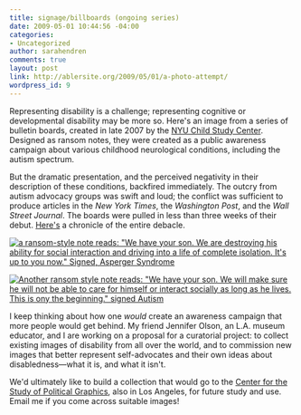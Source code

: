 ```yaml
---
title: signage/billboards (ongoing series)
date: 2009-05-01 10:44:56 -04:00
categories:
- Uncategorized
author: sarahendren
comments: true
layout: post
link: http://ablersite.org/2009/05/01/a-photo-attempt/
wordpress_id: 9
---
```


Representing disability is a challenge; representing cognitive or developmental disability may be more so. Here's an image from a series of bulletin boards, created in late 2007 by the [NYU Child Study Center](http://www.aboutourkids.org/). Designed as ransom notes, they were created as a public awareness campaign about various childhood neurological conditions, including the autism spectrum.

But the dramatic presentation, and the perceived negativity in their description of these conditions, backfired immediately. The outcry from autism advocacy groups was swift and loud; the conflict was sufficient to produce articles in the _New York Times_, the _Washington Post_, and the _Wall Street Journal_. The boards were pulled in less than three weeks of their debut. [Here's](http://nymag.com/news/features/47225/) a chronicle of the entire debacle.

[![a ransom-style note reads: "We have your son. We are destroying his ability for social interaction and driving into a life of complete isolation. It's up to you now." Signed, Asperger Syndrome](http://ablersite.files.wordpress.com/2009/05/asperger_large.jpg)](http://ablersite.files.wordpress.com/2009/05/asperger_large.jpg)

[![Another ransom style note reads: "We have your son. We will make sure he will not be able to care for himself or interact socially as long as he lives. This is ony the beginning." signed Autism](http://ablersite.files.wordpress.com/2009/05/autism_large.jpg)](http://ablersite.files.wordpress.com/2009/05/autism_large.jpg)

I keep thinking about how one _would_ create an awareness campaign that more people would get behind. My friend Jennifer Olson, an L.A. museum educator, and I are working on a proposal for a curatorial project: to collect existing images of disability from all over the world, and to commission new images that better represent self-advocates and their own ideas about disabledness—what it is, and what it isn't.

We'd ultimately like to build a collection that would go to the [Center for the Study of Political Graphics](http://www.politicalgraphics.org/home.html), also in Los Angeles, for future study and use. Email me if you come across suitable images!
